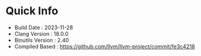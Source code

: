 # Quick Info
* Build Date : 2023-11-28
* Clang Version : 18.0.0
* Binutils Version : 2.40
* Compiled Based : https://github.com/llvm/llvm-project/commit/fe3c4218
